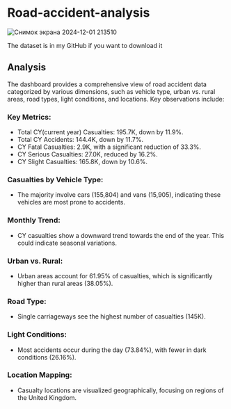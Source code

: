 # Road-accident-analysis

![Снимок экрана 2024-12-01 213510](https://github.com/user-attachments/assets/93bb2cf6-5e94-4326-9544-b3f8a7c1118e)


The dataset is in my GitHub if you want to download it

## Analysis
The dashboard provides a comprehensive view of road accident data categorized by various dimensions, such as vehicle type, urban vs. rural areas, road types, light conditions, and locations. 
Key observations include:

### Key Metrics:

- Total CY(current year) Casualties: 195.7K, down by 11.9%.
- Total CY Accidents: 144.4K, down by 11.7%.
- CY Fatal Casualties: 2.9K, with a significant reduction of 33.3%.
- CY Serious Casualties: 27.0K, reduced by 16.2%.
- CY Slight Casualties: 165.8K, down by 10.6%.

### Casualties by Vehicle Type:
- The majority involve cars (155,804) and vans (15,905), indicating these vehicles are most prone to accidents.

### Monthly Trend:
- CY casualties show a downward trend towards the end of the year. This could indicate seasonal variations.

### Urban vs. Rural:
- Urban areas account for 61.95% of casualties, which is significantly higher than rural areas (38.05%).

### Road Type:
- Single carriageways see the highest number of casualties (145K).

### Light Conditions: 
- Most accidents occur during the day (73.84%), with fewer in dark conditions (26.16%).

### Location Mapping:
- Casualty locations are visualized geographically, focusing on regions of the United Kingdom.


